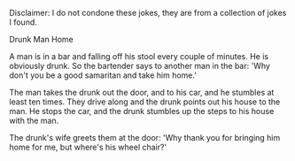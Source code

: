 Disclaimer: I do not condone these jokes, they are from a collection of jokes I found.

Drunk Man Home

A man is in a bar and falling off his stool every couple of minutes. He is obviously drunk. So the bartender says to another man in the bar: 'Why don't you be a good samaritan and take him home.' 

The man takes the drunk out the door, and to his car, and he stumbles at least ten times. They drive along and the drunk points out his house to the man. He stops the car, and the drunk stumbles up the steps to his house with the man. 

The drunk's wife greets them at the door: 'Why thank you for bringing him home for me, but where's his wheel chair?'

